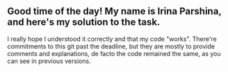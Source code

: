 ## Good time of the day! My name is Irina Parshina, and here's my solution to the task.

I really hope I understood it correctly and that my code "works". There're commitments to this git past the deadline, but they are mostly to provide comments and explanations, de facto the code remained the same, as you can see in previous versions.
